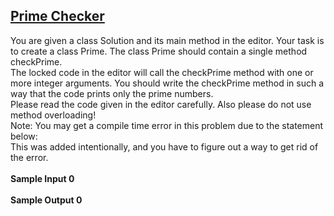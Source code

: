 ## **[Prime Checker](https://www.hackerrank.com/challenges/prime-checker)** 
You are given a class Solution and its main method in the editor. Your task is to create a class Prime. The class Prime should contain a single method checkPrime.<br>The locked code in the editor will call the checkPrime method with one or more integer arguments. You should write the checkPrime method in such a way that the code prints only the prime numbers.<br>Please read the code given in the editor carefully. Also please do not use method overloading!<br>Note: You may get a compile time error in this problem due to the statement below:<br>This was added intentionally, and you have to figure out a way to get rid of the error.<br><br>**Sample Input 0**<br><br>**Sample Output 0**<br><br>